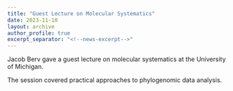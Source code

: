 ```yaml
---
title: "Guest Lecture on Molecular Systematics"
date: 2023-11-10
layout: archive
author_profile: true
excerpt_separator: "<!--news-excerpt-->"
---
```

Jacob Berv gave a guest lecture on molecular systematics at the University of Michigan.

<!--news-excerpt-->
The session covered practical approaches to phylogenomic data analysis.
